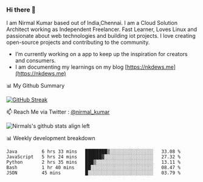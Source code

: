 ### Hi there 👋

 I am Nirmal Kumar based out of India,Chennai. I am a Cloud Solution Architect working as Independent Freelancer. Fast Learner, Loves Linux and passionate about web technologies and building iot projects. I love creating open-source projects and contributing to the community.

- I’m currently working on a app to keep up the inspiration for creators and consumers.
- I am documenting my learnings on my blog [https://nkdews.me](https://nkdews.me)


📊 My Github Summary

[![GitHub Streak](https://github-readme-streak-stats.herokuapp.com?user=nk-gears&theme=dark&hide_border=true&date_format=M%20j%5B%2C%20Y%5D)](https://git.io/streak-stats)


📫 Reach Me via  Twitter : [@nirmal_kumar](https://twitter.com/nirmal_kumar)

![Nirmals's github stats align left](https://github-readme-stats.vercel.app/api?username=nk-gears&show_icons=true)


📊 Weekly development breakdown

<!--START_SECTION:waka-->
```text
Java         6 hrs 33 mins   ████████▒░░░░░░░░░░░░░░░░   33.08 % 
JavaScript   5 hrs 24 mins   ██████▓░░░░░░░░░░░░░░░░░░   27.32 % 
Python       2 hrs 35 mins   ███▒░░░░░░░░░░░░░░░░░░░░░   13.11 % 
Bash         1 hr 40 mins    ██░░░░░░░░░░░░░░░░░░░░░░░   08.47 % 
JSON         45 mins         █░░░░░░░░░░░░░░░░░░░░░░░░   03.79 % 
```
<!--END_SECTION:waka-->


